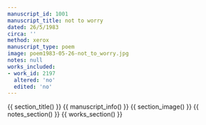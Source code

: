 ```yaml
---
manuscript_id: 1001
manuscript_title: not to worry
dated: 26/5/1983
circa: ''
method: xerox
manuscript_type: poem
image: poem1983-05-26-not_to_worry.jpg
notes: null
works_included:
- work_id: 2197
  altered: 'no'
  edited: 'no'
---
```


{{ section_title() }}
{{ manuscript_info() }}
{{ section_image() }}
{{ notes_section() }}
{{ works_section() }}
